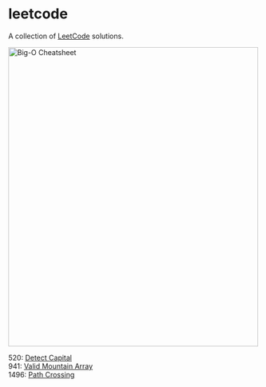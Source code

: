 # leetcode
A collection of [LeetCode](https://leetcode.com/problemset/all/) solutions.

<img src="https://www.bigocheatsheet.com/img/big-o-cheat-sheet-poster.png" alt="Big-O Cheatsheet" width="500" height="600">

520: [Detect Capital](https://github.com/EthanC2/leetcode/blob/main/C%23/0520.%20Detect%20Capital.cs) <br />
941: [Valid Mountain Array](https://github.com/EthanC2/leetcode/blob/main/C%23/0941.%20Valid%20Mountain%20Array.cs) <br />
1496: [Path Crossing](https://github.com/EthanC2/leetcode/blob/main/C%23/1496.%20Path%20Crossing.cs) <br />
